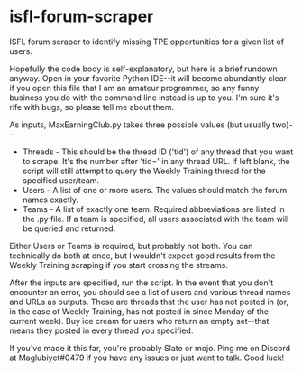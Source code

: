 # isfl-forum-scraper
ISFL forum scraper to identify missing TPE opportunities for a given list of users.

Hopefully the code body is self-explanatory, but here is a brief rundown anyway. Open in your favorite Python IDE--it will become abundantly clear if you open this file that I am an amateur programmer, so any funny business you do with the command line instead is up to you. I'm sure it's rife with bugs, so please tell me about them.

As inputs, MaxEarningClub.py takes three possible values (but usually two)--

* Threads - This should be the thread ID ('tid') of any thread that you want to scrape. It's the number after 'tid=' in any thread URL. If left blank, the script will still attempt to query the Weekly Training thread for the specified user/team.
* Users - A list of one or more users. The values should match the forum names exactly.
* Teams - A list of exactly one team. Required abbreviations are listed in the .py file. If a team is specified, all users associated with the team will be queried and returned.

Either Users or Teams is required, but probably not both. You can technically do both at once, but I wouldn't expect good results from the Weekly Training scraping if you start crossing the streams.

After the inputs are specified, run the script. In the event that you don't encounter an error, you should see a list of users and various thread names and URLs as outputs. These are threads that the user has not posted in (or, in the case of Weekly Training, has not posted in since Monday of the current week). Buy ice cream for users who return an empty set--that means they posted in every thread you specified.

If you've made it this far, you're probably Slate or mojo. Ping me on Discord at Maglubiyet#0479 if you have any issues or just want to talk. Good luck!
